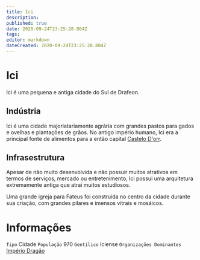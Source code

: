```yaml
---
title: Ici
description: 
published: true
date: 2020-09-24T23:25:28.804Z
tags: 
editor: markdown
dateCreated: 2020-09-24T23:25:28.804Z
---
```


# Ici
Ici é uma pequena e antiga cidade do Sul de Drafeon.

## Indústria
Ici é uma cidade majoriatariamente agrária com grandes pastos para gados e ovelhas e plantações de grãos. No antigo império humano, Ici era a principal fonte de alimentos para a então capital [Castelo D'orr](http://localhost/en/lugares/plano-material/drafeon/sul-de-drafeon/castelo-dorr).

## Infrasestrutura
Apesar de não muito desenvolvida e não possuir muitos atrativos em termos de serviços, mercado ou entretenimento, Ici possui uma arquitetura extremamente antiga que atrai muitos estudiosos.

Uma grande igreja para Fateus foi construída no centro da cidade durante sua criação, com grandes pilares e imensos vitrais e mosáicos.

# Informações
`Tipo` Cidade
`População` 970
`Gentílico` Iciense
`Organizações Dominantes` [Império Dragão](http://localhost/faccoes/nacoes/imperio-dragao#imperio-dragao)